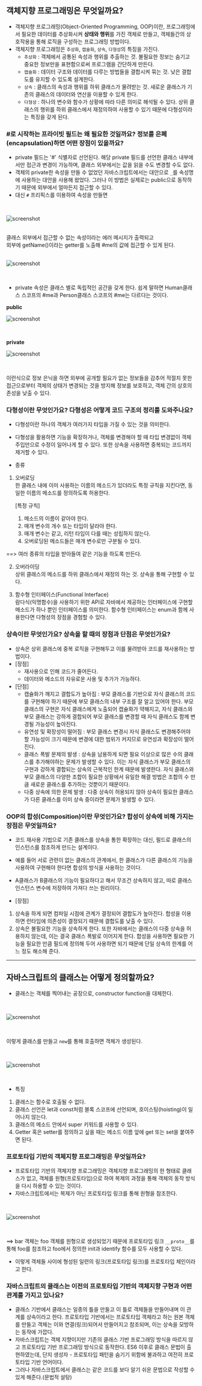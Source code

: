 ## 객체지향 프로그래밍은 무엇일까요?
* 객체지향 프로그래밍(Object-Oriented Programming, OOP)이란, 프로그래밍에서 필요한 데이터를 추상화시켜 **상태와 행위**를 가진 객체로 만들고, 객체들간의 상호작용을 통해 로직을 구성하는 프로그래밍 방법이다.
* 객체지향 프로그래밍은 `추상화`, `캡슐화`, `상속`, `다형성`의 특징을 가진다.
    * `추상화` : 객체에서 공통된 속성과 행위를 추출하는 것. 불필요한 정보는 숨기고 중요한 정보만을 표현함으로써 프로그램을 간단하게 만든다.
    * `캡슐화` : 데이터 구조와 데이터를 다루는 방법들을 결합시켜 묶는 것. 낮은 결합도를 유지할 수 있도록 설계한다.
    * `상속` : 클래스의 속성과 행위를 하위 클래스가 물려받는 것. 새로운 클래스가 기존의 클래스의 데이터와 연산을 이용할 수 있게 한다.
    * `다형성` : 하나의 변수와 함수가 상황에 따라 다른 의미로 해석될 수 있다. 상위 클래스의 행위를 하위 클래스에서 재정의하여 사용할 수 있기 때문에 다형성이라는 특징을 갖게 된다.
    
### #로 시작하는 프라이빗 필드는 왜 필요한 것일까요? 정보를 은폐(encapsulation)하면 어떤 장점이 있을까요?
* private 필드는 '#' 식별자로 선언된다. 해당 private 필드를 선언한 클래스 내부에서만 접근과 변경이 가능하며, 클래스 외부에서는 값을 읽을 수도 변경할 수도 없다.
* 객체의 private한 속성을 만들 수 없었던 자바스크립트에서는 대안으로 `_`를 속성명에 사용하는 대안을 사용해 왔었다. 그러나 이 방법은 실제로는 public으로 동작하기 때문에 외부에서 얼마든지 접근할 수 있다.
* 대신 `#` 프리픽스를 이용하여 속성을 만들면
<br>

![screenshot](images/script1.png)

<br>
클래스 외부에서 접근할 수 없는 속성이라는 에러 메시지가 출력되고  
<br>
외부에 getName()이라는 getter를 노출해 #me의 값에 접근할 수 있게 된다.
<br>
<br>

![screenshot](images/script2.png)

<br>

* private 속성은 클래스 별로 독립적인 공간을 갖게 한다. 쉽게 말하면 Human클래스 스코프의 #me과 Person클래스 스코프의 #me는 다르다는 것이다.  

**public**
<br>

![screenshot](images/script3.png)

<br>

**private**
<br>

![screenshot](images/script4.png)

<br>

이런식으로 정보 은닉을 하면 외부에 공개할 필요가 없는 정보들을 감추어 적절치 못한 접근으로부터 객체의 상태가 변경되는 것을 방지해 정보를 보호하고, 객체 간의 상호의존성을 낮출 수 있다.

### 다형성이란 무엇인가요? 다형성은 어떻게 코드 구조의 정리를 도와주나요?
* 다형성이란 하나의 객체가 여러가지 타입을 가질 수 있는 것을 의미한다.
* 다형성을 활용하면 기능을 확장하거나, 객체를 변경해야 할 때 타입 변경없이 객체 주입만으로 수정이 일어나게 할 수 있다. 또한 상속을 사용하면 중복되는 코드까지 제거할 수 있다.

* 종류
1. 오버로딩  
한 클래스 내에 이미 사용하는 이름의 메소드가 있더라도 특정 규칙을 지킨다면, 동일한 이름의 메소드를 정의하도록 허용한다.   
    
    [특정 규칙] 
    1. 메소드의 이름이 같아야 한다.  
    2. 매개 변수의 개수 또는 타입이 달라야 한다.  
    3. 매개 변수는 같고, 리턴 타입이 다를 때는 성립하지 않는다.  
    4. 오버로딩된 메소드들은 매개 변수로만 구분될 수 있다.  

==> 여러 종류의 타입을 받아들여 같은 기능을 하도록 만든다.

2. 오버라이딩  
상위 클래스의 메소드를 하위 클래스에서 재정의 하는 것. 상속을 통해 구현할 수 있다. 

3. 함수형 인터페이스(Functional Interface)  
람다식(익명함수)을 사용하기 위한 API로 자바에서 제공하는 인터페이스에 구현할 메소드가 하나 뿐인 인터페이스를 의미한다. 함수형 인터페이스는 enum과 함께 사용한다면 다형성의 장점을 경험할 수 있다.


### 상속이란 무엇인가요? 상속을 할 때의 장점과 단점은 무엇인가요?
* 상속은 상위 클래스에 중복 로직을 구현해두고 이를 물려받아 코드를 재사용하는 방법이다.
* [장점]
    * 재사용으로 인해 코드가 줄어든다.
    * 데이터와 메소드의 자유로운 사용 및 추가가 가능하다.
* [단점]
    * 캡슐화가 깨지고 결합도가 높아짐 : 부모 클래스를 기반으로 자식 클래스의 코드를 구현해야 하기 때문에 부모 클래스의 내부 구조를 잘 알고 있어야 한다. 부모 클래스의 구현은 자식 클래스에게 노출되어 캡슐화가 약해지고, 자식 클래스와 부모 클래스는 강하게 결합되어 부모 클래스를 변경할 때 자식 클래스도 함께 변경될 가능성이 높아진다.
    * 유연성 및 확장성이 떨어짐 : 부모 클래스 변경시 자식 클래스도 변경해주어야 할 가능성이 크기 때문에 변경에 대한 범위가 커지므로 유연성과 확장성이 떨어진다.
    * 클래스 폭발 문제의 발생 : 상속을 남용하게 되면 필요 이상으로 많은 수의 클래스를 추가해야하는 문제가 발생할 수 있다. 이는 자식 클래스가 부모 클래스의 구현과 강하게 결합되는 상속의 근복적인 한계 때문에 발생한다. 자식 클래스와 부모 클래스의 다양한 조합이 필요한 상황에서 유일한 해결 방법은 조합의 수 만큼 새로운 클래스를 추가하는 것뿐이기 때문이다. 
    * 다중 상속에 의한 문제 발생 : 다중 상속이 허용되지 않아 상속이 필요한 클래스가 다른 클래스를 이미 상속 중이라면 문제가 발생할 수 있다.

### OOP의 합성(Composition)이란 무엇인가요? 합성이 상속에 비해 가지는 장점은 무엇일까요?
* 코드 재사용 기법으로 기존 클래스를 상속을 통한 확장하는 대신, 필드로 클래스의 인스턴스를 참조하게 만드는 설계이다.
* 예를 들어 서로 관련이 없는 클래스의 관계에서, 한 클래스가 다른 클래스의 기능을 사용하여 구현해야 한다면 합성의 방식을 사용하는 것이다.
* A클래스가 B클래스의 기능이 필요하다고 해서 무조건 상속하지 않고, 따로 클래스 인스턴스 변수에 저장하여 가져다 쓰는 원리이다.

* [장점]
1. 상속을 하게 되면 컴파일 시점에 관계가 결정되어 결합도가 높아진다. 합성을 이용하면 런타임에 의존성이 결정되기 때문에 결합도를 낮출 수 있다.
2. 상속은 불필요한 기능을 상속하게 한다. 또한 자바에서는 클래스이 다중 상속을 허용하지 않는데, 이는 결국 클래스 폭발로 이어지게 한다. 합성을 사용하면 필요한 기능을 필요한 만큼 필드에 정의해 두어 사용하면 되기 때문에 단일 상속의 한계를 어느 정도 해소해 준다.
    
***

## 자바스크립트의 클래스는 어떻게 정의할까요?
* 클래스는 객체를 찍어내는 공장으로, constructor function을 대체한다.
<br>

![screenshot](images/script5.png)

<br>

이렇게 클래스를 만들고 `new`를 통해 호출하면 객체가 생성된다.

<br>

![screenshot](images/script6.png)

<br>

* 특징
1. 클래스는 함수로 호출될 수 없다.
2. 클래스 선언은 let과 const처럼 블록 스코프에 선언되며, 호이스팅(hoisting)이 일어나지 않는다.
3. 클래스의 메소드 안에서 super 키워드를 사용할 수 있다.
5. Getter 혹은 setter를 정의하고 싶을 때는 메소드 이름 앞에 get 또는 set을 붙여주면 된다.

### 프로토타입 기반의 객체지향 프로그래밍은 무엇일까요?
* 프로토타입 기반의 객체지향 프로그래밍은 객체지향 프로그래밍의 한 형태로 클래스가 없고, 객체를 원형(프로토타입)으로 하여 복제의 과정을 통해 객체의 동작 방식을 다시 하용할 수 있는 것이다.
* 자바스크립트에서는 복제가 아닌 프로토타입 링크를 통해 원형을 참조한다.

<br>

![screenshot](images/script7.png)

<br>

==> bar 객체는 foo 객체를 원형으로 생성되었기 때문에 프로토타입 링크 `__proto__`를 통해 foo를 참조하고 foo에서 정의한 init과 identify 함수를 모두 사용할 수 있다.

* 이렇게 객체들 사이에 형성된 일련의 링크(프로토타입 링크)를 프로토타입 체인이라고 한다.

### 자바스크립트의 클래스는 이전의 프로토타입 기반의 객체지향 구현과 어떤 관계를 가지고 있나요?
* 클래스 기반에서 클래스는 일종의 틀을 만들고 이 틀로 객체들을 만들어내며 이 관계를 상속이라고 한다. 프로토타입 기반에서는 프로토타입 객체라고 하는 원본 객체를 만들고 객체는 이와 연결(링크)되어서 만들어지고 참조되며, 이는 상속을 모방하는 동작에 가깝다.
* 자바스크립트는 객체 지향이지만 기존의 클래스 기반 프로그래밍 방식을 따르지 않고 프로토타입 기반 프로그래밍 방식으로 동작한다. ES6 이후로 클래스 문법이 출현하였는데, 단지 생성자 - 프로토타입 패턴을 숨기기 위함에 불과하고 여전히 프로토타입 기반 언어이다.
* 그러나 자바스크립트에서 클래스는 같은 코드를 보다 알기 쉬운 문법으로 작성할 수 있게 해준다.(문법적 설탕) 
